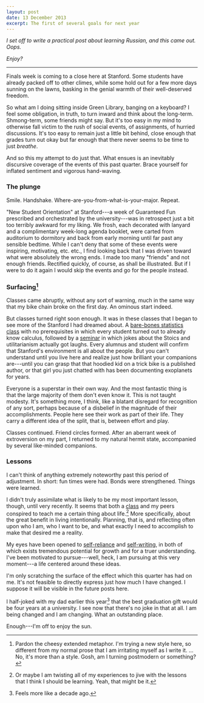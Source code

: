 ```yaml
---
layout: post
date: 13 December 2013
excerpt: The first of several goals for next year
---
```


*I set off to write a practical post about learning Russian, and this came out.
Oops.*

*Enjoy?*

----

Finals week is coming to a close here at Stanford. Some students have already
packed off to other climes, while some hold out for a few more days sunning on
the lawns, basking in the genial warmth of their well-deserved freedom.

So what am I doing sitting inside Green Library, banging on a keyboard? I feel
some obligation, in truth, to turn inward and think about the long-term.
Shmong-term, some friends might say. But it's too easy in my mind to otherwise
fall victim to the rush of social events, of assignments, of hurried
discussions. It's too easy to remain just a little bit behind, close enough that
grades turn out okay but far enough that there never seems to be time to just
*breathe*.

And so this my attempt to do just that. What ensues is an inevitably discursive
coverage of the events of this past quarter. Brace yourself for inflated
sentiment and vigorous hand-waving.

### The plunge

Smile. Handshake. Where-are-you-from-what-is-your-major. Repeat.

"New Student Orientation" at Stanford---a week of Guaranteed Fun prescribed and
orchestrated by the university---was in retrospect just a bit too terribly
awkward for my liking. We frosh, each decorated with lanyard and a complimentary
week-long agenda booklet, were carted from auditorium to dormitory and back from
early morning until far past any sensible bedtime. While I can't deny that some
of these events were inspiring, motivating, etc. etc., I find looking back that
I was driven toward what were absolutely the wrong ends. I made too many
"friends" and not enough friends. Rectified quickly, of course, as shall be
illustrated. But if I were to do it again I would skip the events and go for the
people instead.

### Surfacing[^1]

Classes came abruptly, without any sort of warning, much in the same way that my
bike chain broke on the first day. An ominous start indeed.

But classes turned right soon enough. It was in these classes that I began to
see more of the Stanford I had dreamed about. A [bare-bones statistics class][1]
with no prerequisites in which every student turned out to already know
calculus, followed by a [seminar][2] in which jokes about the Stoics and
utilitarianism actually got laughs. Every alumnus and student will confirm that
Stanford's environment is all about the people. But you can't understand until
you live here and realize just how brilliant your companions are---until you can
grasp that that hoodied kid on a trick bike is a published author, or that girl
you just chatted with has been documenting exoplanets for years.

Everyone is a superstar in their own way. And the most fantastic thing is that
the large majority of them don't even know it. This is not taught modesty. It's
something more, I think, like a blatant disregard for recognition of any sort,
perhaps because of a disbelief in the magnitude of their accomplishments. People
here see their work as part of their life. They carry a different idea of the
split, that is, between effort and play.

Classes continued. Friend circles formed. After an aberrant week of extroversion
on my part, I returned to my natural hermit state, accompanied by several
like-minded companions.

### Lessons

I can't think of anything extremely noteworthy past this period of adjustment.
In short: fun times were had. Bonds were strengthened. Things were learned.

I didn't truly assimilate what is likely to be my most important lesson, though,
until very recently. It seems that both a [class][2] and my peers conspired to
teach me a certain thing about life.[^2] More specifically, about the great
benefit in living intentionally. Planning, that is, and reflecting often upon
who I am, who I want to be, and what exactly I need to accomplish to make that
desired me a reality.

My eyes have been opened to [self-reliance][3] and [self-writing][4], in both of
which exists tremendous potential for growth and for a truer understanding. I've
been motivated to pursue---well, heck, I am pursuing at this very moment---a
life centered around these ideas.

I'm only scratching the surface of the effect which this quarter has had on me.
It's not feasible to directly express just how much I have changed. I suppose it
will be visible in the future posts here.

I half-joked with my dad earlier this year[^3] that the best graduation gift
would be four years at a university. I see now that there's no joke in that at
all. I am being changed and I am changing. What an outstanding place.

Enough---I'm off to enjoy the sun.

[^1]: Pardon the cheesy extended metaphor. I'm trying a new style here, so different from my normal prose that I am irritating myself as I write it. &hellip; No, it's more than a style. Gosh, am I turning postmodern or something?
[^2]: Or maybe I am twisting all of my experiences to jive with the lessons that I think I should be learning. Yeah, that might be it.
[^3]: Feels more like a decade ago.

[1]: http://statweb.stanford.edu/~sabatti/Stat48/
[2]: https://undergrad.stanford.edu/programs/special-focus-programs/esf
[3]: https://en.wikipedia.org/wiki/Self-Reliance
[4]: http://foucault.info/documents/foucault.hypomnemata.en.html
